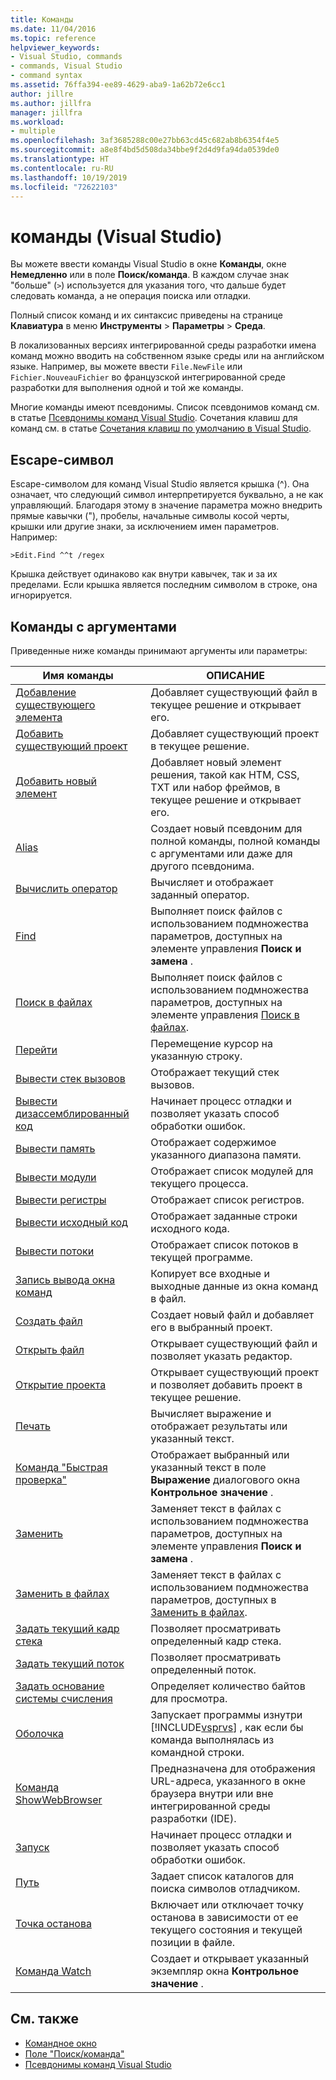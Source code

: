 ```yaml
---
title: Команды
ms.date: 11/04/2016
ms.topic: reference
helpviewer_keywords:
- Visual Studio, commands
- commands, Visual Studio
- command syntax
ms.assetid: 76ffa394-ee89-4629-aba9-1a62b72e6cc1
author: jillre
ms.author: jillfra
manager: jillfra
ms.workload:
- multiple
ms.openlocfilehash: 3af3685288c00e27bb63cd45c682ab8b6354f4e5
ms.sourcegitcommit: a8e8f4bd5d508da34bbe9f2d4d9fa94da0539de0
ms.translationtype: HT
ms.contentlocale: ru-RU
ms.lasthandoff: 10/19/2019
ms.locfileid: "72622103"
---
```

# <a name="visual-studio-commands"></a>команды (Visual Studio)

Вы можете ввести команды Visual Studio в окне **Команды**, окне **Немедленно** или в поле **Поиск/команда**. В каждом случае знак "больше" (`>`) используется для указания того, что дальше будет следовать команда, а не операция поиска или отладки.

Полный список команд и их синтаксис приведены на странице **Клавиатура** в меню **Инструменты** > **Параметры** > **Среда**.

В локализованных версиях интегрированной среды разработки имена команд можно вводить на собственном языке среды или на английском языке. Например, вы можете ввести `File.NewFile` или `Fichier.NouveauFichier` во французской интегрированной среде разработки для выполнения одной и той же команды.

Многие команды имеют псевдонимы. Список псевдонимов команд см. в статье [Псевдонимы команд Visual Studio](../../ide/reference/visual-studio-command-aliases.md). Сочетания клавиш для команд см. в статье [Сочетания клавиш по умолчанию в Visual Studio](../default-keyboard-shortcuts-in-visual-studio.md).

## <a name="escape-character"></a>Escape-символ

Escape-символом для команд Visual Studio является крышка (^). Она означает, что следующий символ интерпретируется буквально, а не как управляющий. Благодаря этому в значение параметра можно внедрить прямые кавычки ("), пробелы, начальные символы косой черты, крышки или другие знаки, за исключением имен параметров. Например:

```
>Edit.Find ^^t /regex
```

Крышка действует одинаково как внутри кавычек, так и за их пределами. Если крышка является последним символом в строке, она игнорируется.

## <a name="commands-with-arguments"></a>Команды с аргументами

Приведенные ниже команды принимают аргументы или параметры:

| Имя команды | ОПИСАНИЕ |
| - | - |
| [Добавление существующего элемента](../../ide/reference/add-existing-item-command.md) | Добавляет существующий файл в текущее решение и открывает его. |
| [Добавить существующий проект](../../ide/reference/add-existing-project-command.md) | Добавляет существующий проект в текущее решение. |
| [Добавить новый элемент](../../ide/reference/add-new-item-command.md) | Добавляет новый элемент решения, такой как HTM, CSS, TXT или набор фреймов, в текущее решение и открывает его. |
| [Alias](../../ide/reference/alias-command.md) | Создает новый псевдоним для полной команды, полной команды с аргументами или даже для другого псевдонима. |
| [Вычислить оператор](../../ide/reference/evaluate-statement-command.md) | Вычисляет и отображает заданный оператор. |
| [Find](../../ide/reference/find-command.md) | Выполняет поиск файлов с использованием подмножества параметров, доступных на элементе управления **Поиск и замена** . |
| [Поиск в файлах](../../ide/reference/find-in-files-command.md) | Выполняет поиск файлов с использованием подмножества параметров, доступных на элементе управления [Поиск в файлах](../../ide/find-in-files.md). |
| [Перейти](../../ide/reference/go-to-command.md) | Перемещение курсор на указанную строку. |
| [Вывести стек вызовов](../../ide/reference/list-call-stack-command.md) | Отображает текущий стек вызовов. |
| [Вывести дизассемблированный код](../../ide/reference/list-disassembly-command.md) | Начинает процесс отладки и позволяет указать способ обработки ошибок. |
| [Вывести память](../../ide/reference/list-memory-command.md) | Отображает содержимое указанного диапазона памяти. |
| [Вывести модули](../../ide/reference/list-modules-command.md) | Отображает список модулей для текущего процесса. |
| [Вывести регистры](../../ide/reference/list-registers-command.md) | Отображает список регистров. |
| [Вывести исходный код](../../ide/reference/list-source-command.md) | Отображает заданные строки исходного кода. |
| [Вывести потоки](../../ide/reference/list-threads-command.md) | Отображает список потоков в текущей программе. |
| [Запись вывода окна команд](../../ide/reference/log-command-window-output-command.md) | Копирует все входные и выходные данные из окна команд в файл. |
| [Создать файл](../../ide/reference/new-file-command.md) | Создает новый файл и добавляет его в выбранный проект. |
| [Открыть файл](../../ide/reference/open-file-command.md) | Открывает существующий файл и позволяет указать редактор. |
| [Открытие проекта](../../ide/reference/open-project-command.md) | Открывает существующий проект и позволяет добавить проект в текущее решение. |
| [Печать](../../ide/reference/print-command.md) | Вычисляет выражение и отображает результаты или указанный текст. |
| [Команда "Быстрая проверка"](../../ide/reference/quick-watch-command.md) | Отображает выбранный или указанный текст в поле **Выражение** диалогового окна **Контрольное значение** . |
| [Заменить](../../ide/reference/replace-command.md) | Заменяет текст в файлах с использованием подмножества параметров, доступных на элементе управления **Поиск и замена** . |
| [Заменить в файлах](../../ide/reference/replace-in-files-command.md) | Заменяет текст в файлах с использованием подмножества параметров, доступных в [Заменить в файлах](../../ide/replace-in-files.md). |
| [Задать текущий кадр стека](../../ide/reference/set-current-stack-frame-command.md) | Позволяет просматривать определенный кадр стека. |
| [Задать текущий поток](../../ide/reference/set-current-thread-command.md) | Позволяет просматривать определенный поток. |
| [Задать основание системы счисления](../../ide/reference/set-radix-command.md) | Определяет количество байтов для просмотра. |
| [Оболочка](../../ide/reference/shell-command.md) | Запускает программы изнутри [!INCLUDE[vsprvs](../../code-quality/includes/vsprvs_md.md)] , как если бы команда выполнялась из командной строки. |
| [Команда ShowWebBrowser](../../ide/reference/showwebbrowser-command.md) | Предназначена для отображения URL-адреса, указанного в окне браузера внутри или вне интегрированной среды разработки (IDE). |
| [Запуск](../../ide/reference/start-command.md) | Начинает процесс отладки и позволяет указать способ обработки ошибок. |
| [Путь](../../ide/reference/symbol-path-command.md) | Задает список каталогов для поиска символов отладчиком. |
| [Точка останова](../../ide/reference/toggle-breakpoint-command.md) | Включает или отключает точку останова в зависимости от ее текущего состояния и текущей позиции в файле. |
| [Команда Watch](../../ide/reference/watch-command.md) | Создает и открывает указанный экземпляр окна **Контрольное значение** . |

## <a name="see-also"></a>См. также

- [Командное окно](../../ide/reference/command-window.md)
- [Поле "Поиск/команда"](../../ide/find-command-box.md)
- [Псевдонимы команд Visual Studio](../../ide/reference/visual-studio-command-aliases.md)